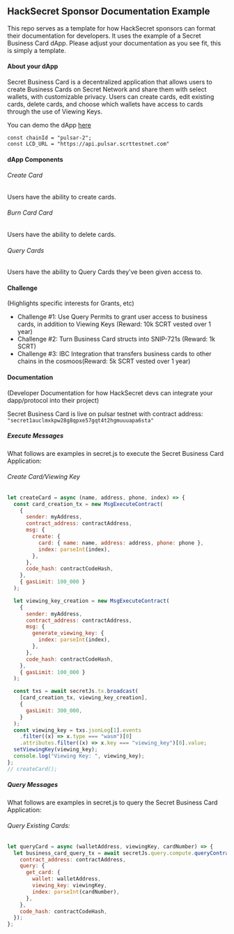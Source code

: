 ## HackSecret Sponsor Documentation Example

This repo serves as a template for how HackSecret sponsors can format their documentation for developers. It uses the example of a Secret Business Card dApp. Please adjust your documentation as you see fit, this is simply a template.

#### About your dApp

Secret Business Card is a decentralized application that allows users to create Business Cards on Secret Network and share them with select wallets, with customizable privacy. Users can create cards, edit existing cards, delete cards, and choose which wallets have access to cards through the use of Viewing Keys.

You can demo the dApp [here](https://scrt-business-card.vercel.app/)

```
const chainId = "pulsar-2";
const LCD_URL = "https://api.pulsar.scrttestnet.com"
```

#### dApp Components

###### Create Card

Users have the ability to create cards.

###### Burn Card Card

Users have the ability to delete cards.

###### Query Cards

Users have the ability to Query Cards they've been given access to.

#### Challenge

(Highlights specific interests for Grants, etc)

- Challenge #1: Use Query Permits to grant user access to business cards, in addition to Viewing Keys (Reward: 10k SCRT vested over 1 year)
- Challenge #2: Turn Business Card structs into SNIP-721s (Reward: 1k SCRT)
- Challenge #3: IBC Integration that transfers business cards to other chains in the cosmoos(Reward: 5k SCRT vested over 1 year)

#### Documentation

(Developer Documentation for how HackSecret devs can integrate your dapp/protocol into their project)

Secret Business Card is live on pulsar testnet with contract address: `"secret1auclmxkpw28g8qpxe57gqt4t2hgmuuuapa6sta"`

##### Execute Messages

What follows are examples in secret.js to execute the Secret Business Card Application:

###### Create Card/Viewing Key

```javascript
let createCard = async (name, address, phone, index) => {
  const card_creation_tx = new MsgExecuteContract(
    {
      sender: myAddress,
      contract_address: contractAddress,
      msg: {
        create: {
          card: { name: name, address: address, phone: phone },
          index: parseInt(index),
        },
      },
      code_hash: contractCodeHash,
    },
    { gasLimit: 100_000 }
  );

  let viewing_key_creation = new MsgExecuteContract(
    {
      sender: myAddress,
      contract_address: contractAddress,
      msg: {
        generate_viewing_key: {
          index: parseInt(index),
        },
      },
      code_hash: contractCodeHash,
    },
    { gasLimit: 100_000 }
  );

  const txs = await secretJs.tx.broadcast(
    [card_creation_tx, viewing_key_creation],
    {
      gasLimit: 300_000,
    }
  );
  const viewing_key = txs.jsonLog[1].events
    .filter((x) => x.type === "wasm")[0]
    .attributes.filter((x) => x.key === "viewing_key")[0].value;
  setViewingKey(viewing_key);
  console.log("Viewing Key: ", viewing_key);
};
// createCard();
```

##### Query Messages

What follows are examples in secret.js to query the Secret Business Card Application:

###### Query Existing Cards:

```javascript
let queryCard = async (walletAddress, viewingKey, cardNumber) => {
  let business_card_query_tx = await secretJs.query.compute.queryContract({
    contract_address: contractAddress,
    query: {
      get_card: {
        wallet: walletAddress,
        viewing_key: viewingKey,
        index: parseInt(cardNumber),
      },
    },
    code_hash: contractCodeHash,
  });
};
```
